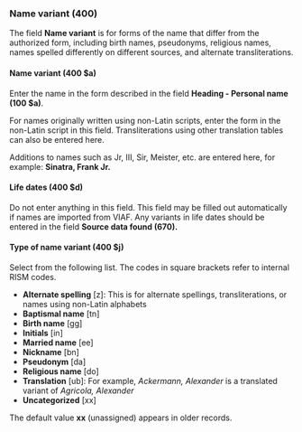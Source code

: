 ### Name variant (400)

The field **Name variant** is for forms of the name that differ from the authorized form, including birth names, pseudonyms, religious names, names spelled differently on different sources, and alternate transliterations.

#### Name variant (400 $a)

Enter the name in the form described in the field **Heading - Personal name (100 $a)**.

For names originally written using non-Latin scripts, enter the form in the non-Latin script in this field. Transliterations using other translation tables can also be entered here.

Additions to names such as Jr, III, Sir, Meister, etc. are entered here, for example: **Sinatra, Frank Jr.**

#### Life dates (400 $d)

Do not enter anything in this field.  This field may be filled out automatically if names are imported from VIAF. Any variants in life dates should be entered in the field **Source data found (670).**

#### Type of name variant (400 $j)

Select from the following list. The codes in square brackets refer to internal RISM codes.

- **Alternate spelling** [z]: This is for alternate spellings, transliterations, or names using non-Latin alphabets
- **Baptismal name** [tn]
- **Birth name** [gg]
- **Initials** [in]
- **Married name** [ee]
- **Nickname** [bn]
- **Pseudonym** [da]
- **Religious name** [do]
- **Translation** [ub]: For example, _Ackermann, Alexander_ is a translated variant of _Agricola, Alexander_
- **Uncategorized** [xx]

The default value **xx** (unassigned) appears in older records.

